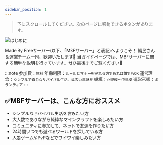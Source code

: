 ```yaml
---
sidebar_position: 1
---
```


> 下にスクロールしてください。次のページに移動できるボタンがあります。

![はじめに](http://made-by-free.com/images/label_start.png)

Made By Freeサーバー(以下、「MBFサーバー」と表記)へようこそ！
鯖民さん＆運営チーム一同、歓迎いたします🎉
当ガイドページでは、MBFサーバーに関する簡単な説明を行っています。ぜひ最後までご覧ください👀

:::note
参加費：```無料```
年齢制限：```ルールとマナーを守れる方であれば誰でもOK```
運営理念：```シンプルで自由なサバイバル生活、幅広い年齢層```
規模：```小規模～中規模```
運営形態：```ボランティア```
:::

## ✅MBFサーバーは、こんな方におススメ

- シンプルなサバイバル生活を営みたい方
- 大人数でありながら純粋なマインクラフトを楽しみたい方
- コミュニティに参加して、ネットで友達を作りたい方
- 24時間いつでも遊べるワールドを探している方
- 人狼ゲームやPvPなどでワイワイ楽しみたい方